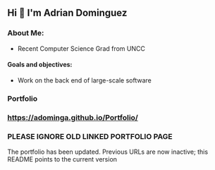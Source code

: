 ## Hi 👋 I'm Adrian Dominguez

### About Me:
  - Recent Computer Science Grad from UNCC

#### Goals and objectives:
  - Work on the back end of large-scale software
   


### Portfolio
### https://adominga.github.io/Portfolio/




### PLEASE IGNORE OLD LINKED PORTFOLIO PAGE
The portfolio has been updated. Previous URLs are now inactive; this README points to the current version
<!--
**aDominga/aDominga** is a ✨ _special_ ✨ repository because its `README.md` (this file) appears on your GitHub profile.

Here are some ideas to get you started:

- 🔭 I’m currently working on ...
- 🌱 I’m currently learning ...
- 👯 I’m looking to collaborate on ...
- 🤔 I’m looking for help with ...
- 💬 Ask me about ...
- 📫 How to reach me: ...
- 😄 Pronouns: ...
- ⚡ Fun fact: ...
-->

